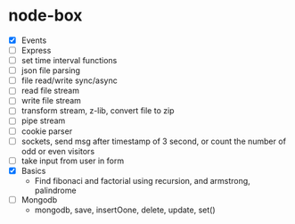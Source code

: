 # node-box

- [x] Events
- [ ] Express
- [ ] set time interval functions
- [ ] json file parsing
- [ ] file read/write sync/async
- [ ] read file stream
- [ ] write file stream
- [ ] transform stream, z-lib, convert file to zip
- [ ] pipe stream
- [ ] cookie parser
- [ ] sockets, send msg after timestamp of 3 second, or count the number of odd or even visitors
- [ ] take input from user in form
- [x] Basics
	- Find fibonaci and factorial using recursion, and armstrong, palindrome
- [ ]	Mongodb
	- mongodb, save, insertOone, delete, update, set()